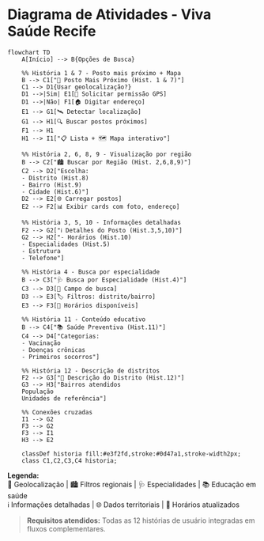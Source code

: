 # Diagrama de Atividades - Viva Saúde Recife

```mermaid
flowchart TD
    A[Início] --> B{Opções de Busca}
    
    %% História 1 & 7 - Posto mais próximo + Mapa
    B --> C1["📍 Posto Mais Próximo (Hist. 1 & 7)"]
    C1 --> D1{Usar geolocalização?}
    D1 -->|Sim| E1[📱 Solicitar permissão GPS]
    D1 -->|Não| F1[🏠 Digitar endereço]
    E1 --> G1[🛰️ Detectar localização]
    G1 --> H1[🔍 Buscar postos próximos]
    F1 --> H1
    H1 --> I1["📋 Lista + 🗺️ Mapa interativo"]
    
    %% História 2, 6, 8, 9 - Visualização por região
    B --> C2["🏙️ Buscar por Região (Hist. 2,6,8,9)"]
    C2 --> D2["Escolha:
    - Distrito (Hist.8)
    - Bairro (Hist.9)
    - Cidade (Hist.6)"]
    D2 --> E2[🌐 Carregar postos]
    E2 --> F2[📊 Exibir cards com foto, endereço]
    
    %% História 3, 5, 10 - Informações detalhadas
    F2 --> G2["ℹ️ Detalhes do Posto (Hist.3,5,10)"]
    G2 --> H2["- Horários (Hist.10)
    - Especialidades (Hist.5)
    - Estrutura
    - Telefone"]
    
    %% História 4 - Busca por especialidade
    B --> C3["🩺 Busca por Especialidade (Hist.4)"]
    C3 --> D3[🔎 Campo de busca]
    D3 --> E3[🏷️ Filtros: distrito/bairro]
    E3 --> F3[📅 Horários disponíveis]
    
    %% História 11 - Conteúdo educativo
    B --> C4["📚 Saúde Preventiva (Hist.11)"]
    C4 --> D4["Categorias:
    - Vacinação
    - Doenças crônicas
    - Primeiros socorros"]
    
    %% História 12 - Descrição de distritos
    F2 --> G3["📌 Descrição do Distrito (Hist.12)"]
    G3 --> H3["Bairros atendidos
    População
    Unidades de referência"]
    
    %% Conexões cruzadas
    I1 --> G2
    F3 --> G2
    F3 --> I1
    H3 --> E2
    
    classDef historia fill:#e3f2fd,stroke:#0d47a1,stroke-width2px;
    class C1,C2,C3,C4 historia;
```

**Legenda:**  
📍 Geolocalização | 🏙️ Filtros regionais | 🩺 Especialidades | 📚 Educação em saúde  
ℹ️ Informações detalhadas | 🌐 Dados territoriais | 📅 Horários atualizados

> **Requisitos atendidos:** Todas as 12 histórias de usuário integradas em fluxos complementares.
